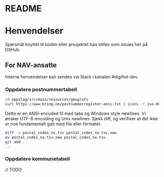 # README


# Henvendelser

Spørsmål knyttet til koden eller prosjektet kan stilles som issues her på GitHub.

## For NAV-ansatte

Interne henvendelser kan sendes via Slack i kanalen #digihot-dev.

### Oppdatere postnummertabell

```bash
cd oppslag/src/main/resources/geografi
curl https://www.bring.no/postnummerregister-ansi.txt | iconv -f iso-8859-1 -t utf-8 | tr -d \\r > postal_codes_no.tsv.new

```

Dette er en ANSI-encoded fil med tabs og Windows style newlines. Vi ønsker UTF-8-encoding og Unix newlines.
Sjekk diff, og verifiser at det ikke er noe fundamentalt galt med fila eller formatet.

```bash
diff -u postal_codes_no.tsv postal_codes_no.tsv.new
mv postal_codes_no.tsv.new postal_codes_no.tsv
git add .
...
```

### Oppdatere kommunetabell

// TODO
